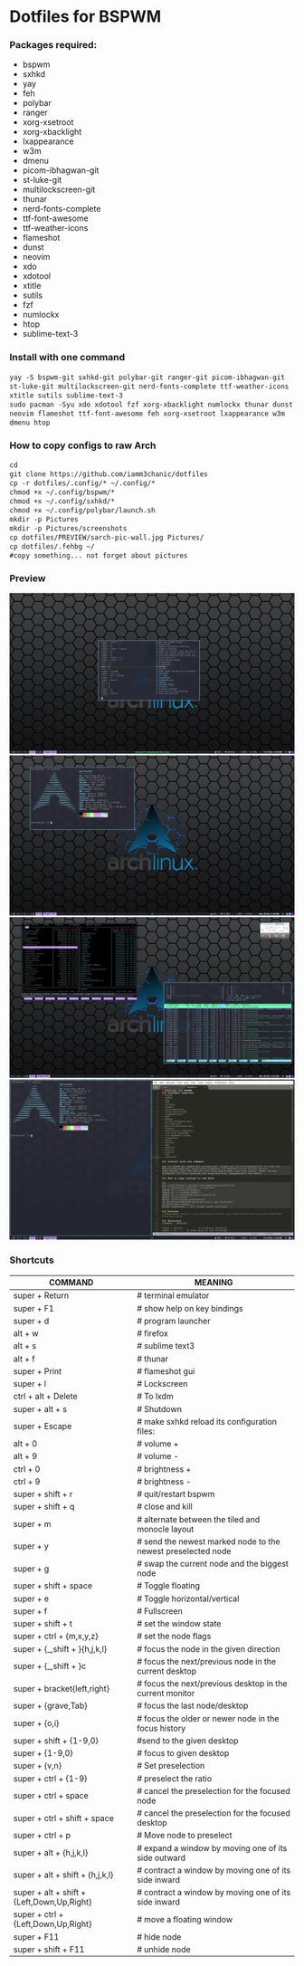 # Dotfiles for BSPWM
### Packages required:
- bspwm
- sxhkd
- yay
- feh
- polybar
- ranger
- xorg-xsetroot
- xorg-xbacklight
- lxappearance
- w3m
- dmenu
- picom-ibhagwan-git
- st-luke-git
- multilockscreen-git
- thunar
- nerd-fonts-complete
- ttf-font-awesome
- ttf-weather-icons
- flameshot
- dunst 
- neovim
- xdo
- xdotool
- xtitle
- sutils
- fzf
- numlockx
- htop
- sublime-text-3

### Install with one command
```
yay -S bspwm-git sxhkd-git polybar-git ranger-git picom-ibhagwan-git st-luke-git multilockscreen-git nerd-fonts-complete ttf-weather-icons xtitle sutils sublime-text-3
sudo pacman -Syu xdo xdotool fzf xorg-xbacklight numlockx thunar dunst neovim flameshot ttf-font-awesome feh xorg-xsetroot lxappearance w3m dmenu htop
```
### How to copy configs to raw Arch
```
cd
git clone https://github.com/iamm3chanic/dotfiles
cp -r dotfiles/.config/* ~/.config/*
chmod +x ~/.config/bspwm/*
chmod +x ~/.config/sxhkd/*
chmod +x ~/.config/polybar/launch.sh
mkdir -p Pictures
mkdir -p Pictures/screenshots
cp dotfiles/PREVIEW/sarch-pic-wall.jpg Pictures/
cp dotfiles/.fehbg ~/
#copy something... not forget about pictures
```
### Preview
![help menu](https://raw.githubusercontent.com/iamm3chanic/dotfiles/main/PREVIEW/help_menu.png) 
![neofetch float](https://raw.githubusercontent.com/iamm3chanic/dotfiles/main/PREVIEW/neo.png)
![mc htop](https://raw.githubusercontent.com/iamm3chanic/dotfiles/main/PREVIEW/mc_htop.png)
![neofetch subl](https://raw.githubusercontent.com/iamm3chanic/dotfiles/main/PREVIEW/neofetch.png)

### Shortcuts
COMMAND | MEANING
--- | --- 
super + Return  |        # terminal emulator
super + F1  |    # show help on key bindings
super + d  |     # program launcher
alt + w  |       # firefox
alt + s  |       # sublime text3
alt + f  |       # thunar
super + Print  |         # flameshot gui
super + l  |     # Lockscreen
ctrl + alt + Delete  |   # To lxdm
super + alt + s  |       # Shutdown
super + Escape  |        # make sxhkd reload its configuration files:
alt + 0  |       # volume +
alt + 9  |       # volume -
ctrl + 0  |      # brightness +
ctrl + 9  |      # brightness -
super + shift + r  |     # quit/restart bspwm
super + shift + q  |     # close and kill
super + m  |     # alternate between the tiled and monocle layout
super + y  |     # send the newest marked node to the newest preselected node
super + g  |     # swap the current node and the biggest node
super + shift + space  |         # Toggle floating
super + e  |     # Toggle horizontal/vertical
super + f  |     # Fullscreen
super + shift + t  |     # set the window state
super + ctrl + {m,x,y,z}  |      # set the node flags
super + {_,shift + }{h,j,k,l}  |         # focus the node in the given direction
super + {_,shift + }c  |         # focus the next/previous node in the current desktop
super + bracket{left,right}  |   # focus the next/previous desktop in the current monitor
super + {grave,Tab}  |   # focus the last node/desktop
super + {o,i}  |         # focus the older or newer node in the focus history
super + shift + {1-9,0}  |       #send to the given desktop
super + {1-9,0}  |       # focus to given desktop
super + {v,n}  |         # Set preselection
super + ctrl + {1-9}  |  # preselect the ratio
super + ctrl + space  |  # cancel the preselection for the focused node
super + ctrl + shift + space  |  # cancel the preselection for the focused desktop
super + ctrl + p   |     # Move node to preselect
super + alt + {h,j,k,l}  |       # expand a window by moving one of its side outward
super + alt + shift + {h,j,k,l}  |       # contract a window by moving one of its side inward
super + alt + shift + {Left,Down,Up,Right}  |    # contract a window by moving one of its side inward
super + ctrl + {Left,Down,Up,Right}  |   # move a floating window
super + F11  |   # hide node
super + shift + F11  |   # unhide node
